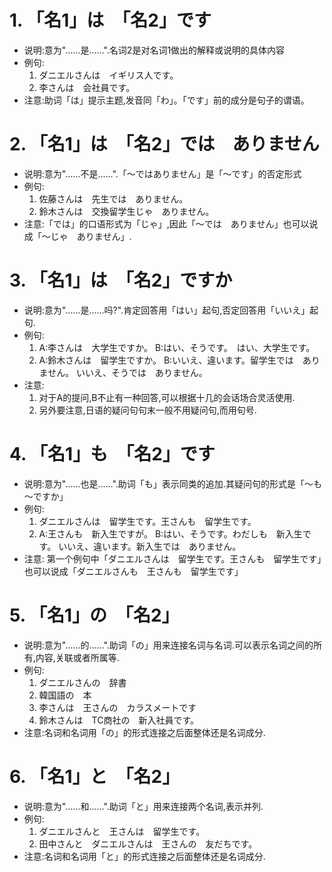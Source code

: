 # 1. 「名1」は　「名2」です
  - 说明:意为"......是......".名词2是对名词1做出的解释或说明的具体内容
  - 例句:
     1. ダニエルさんは　イギリス人です。
	 2. 李さんは　会社員です。
  - 注意:助词「は」提示主题,发音同「わ」。「です」前的成分是句子的谓语。
  
# 2. 「名1」は　「名2」では　ありません
  - 说明:意为"......不是......".「～ではありません」是「～です」的否定形式
  - 例句:
     1. 佐藤さんは　先生では　ありません。
	 2. 鈴木さんは　交換留学生じゃ　ありません。
  - 注意:「では」的口语形式为「じゃ」,因此「～では　ありません」也可以说成「～じゃ　ありません」.
  
# 3. 「名1」は　「名2」ですか
  - 说明:意为"......是......吗?".肯定回答用「はい」起句,否定回答用「いいえ」起句.
  - 例句:
     1. A:李さんは　大学生ですか。 B:はい、そうです。　はい、大学生です。
	 2. A:鈴木さんは　留学生ですか。 B:いいえ、違います。留学生では　ありません。 いいえ、そうでは　ありません。
  - 注意:
     1. 对于A的提问,B不止有一种回答,可以根据十几的会话场合灵活使用.
     2. 另外要注意,日语的疑问句句末一般不用疑问句,而用句号.
	 
# 4. 「名1」も　「名2」です
  - 说明:意为"......也是......".助词「も」表示同类的追加.其疑问句的形式是「～も　～ですか」
  - 例句:
     1. ダニエルさんは　留学生です。王さんも　留学生です。
	 2. A:王さんも　新入生ですが。 B:はい、そうです。わだしも　新入生です。 いいえ、違います。新入生では　ありません。
  - 注意: 第一个例句中「ダニエルさんは　留学生です。王さんも　留学生です」也可以说成「ダニエルさんも　王さんも　留学生です」

# 5. 「名1」の　「名2」
  - 说明:意为"......的......".助词「の」用来连接名词与名词.可以表示名词之间的所有,内容,关联或者所属等.
  - 例句:
     1. ダニエルさんの　辞書
	 2. 韓国語の　本
	 3. 李さんは　王さんの　カラスメートです
	 4. 鈴木さんは　TC商社の　新入社員です。
  - 注意:名词和名词用「の」的形式连接之后面整体还是名词成分.
  
# 6. 「名1」と　「名2」
  - 说明:意为"......和......".助词「と」用来连接两个名词,表示并列.
  - 例句:
     1. ダニエルさんと　王さんは　留学生です。
	 2. 田中さんと　ダニエルさんは　王さんの　友だちです。
  - 注意:名词和名词用「と」的形式连接之后面整体还是名词成分.
		 